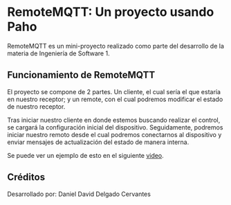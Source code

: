 # RemoteMQTT: Un proyecto usando Paho

RemoteMQTT es un mini-proyecto realizado como parte del desarrollo de la materia de Ingeniería de Software 1.

## Funcionamiento de RemoteMQTT

El proyecto se compone de 2 partes. Un cliente, el cual sería el que estaría en nuestro receptor; y un remote, con el cual podremos modificar el estado de nuestro receptor.

Tras iniciar nuestro cliente en donde estemos buscando realizar el control, se cargará la configuración inicial del dispositivo. Seguidamente, podremos iniciar nuestro remoto desde el cual podremos conectarnos al dispositivo y enviar mensajes de actualización del estado de manera interna.

Se puede ver un ejemplo de esto en el siguiente [video]().

## Créditos

Desarrollado por: Daniel David Delgado Cervantes
